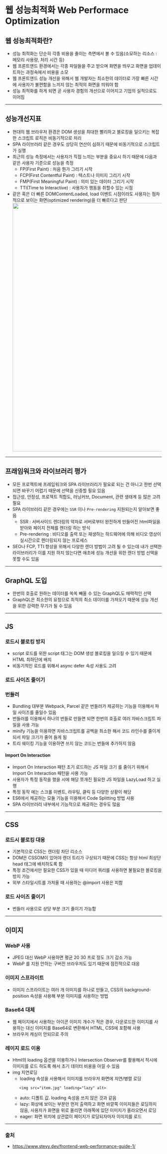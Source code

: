 # 웹 성능최적화 Web Performace Optimization

## 웹 성능최적화란?

- 성능 최적화는 단순히 각종 비용을 줄이는 측면에서 볼 수 있음(소모하는 리소스 : 메모리 사용량, 처리 시간 등)
- 웹 프론트앤드 환경에서는 각종 파일들을 주고 받으며 화면을 띄우고 화면을 업데이트하는 과정속에서 비용을 소모
- 웹 프론트앤드 성능 개선을 위해서 웹 개발자는 최소한의 데이터로 가장 빠른 시간에 사용자가 불편함을 느끼지 않는 최적의 화면을 띄워야 함
- 성능 최적화를 하게 되면 곧 사용자 경험의 개선으로 이어지고 기업의 실적으로도 이어짐

---

## 성능개선지표

- 현대의 웹 브라우저 환경은 DOM 생성을 최대한 빨리하고 블로킹을 일으키는 복잡한 스크립트 로직은 비동기적으로 처리
- SPA 라이브러리 같은 경우도 상당히 연산이 심하기 때문에 비동기적으로 스크립트가 실행
- 최근의 성능 측정에서는 사용자가 직접 느끼는 부분을 중요시 하기 때문에 다음과 같은 사용자 기준으로 성능을 측정
  - FP(First Paint) : 처음 뭔가 그리기 시작
  - FCP(First Contentful Paint) : 텍스트나 이미지 그리기 시작
  - FMP(First Meaningful Paint) : 의미 있는 데이터 그리기 시작
  - TTI(Time to Interactive) : 사용자가 행동을 취할수 있는 시점
- 같은 혹은 더 빠른 DOMContentLoaded, load 이벤트 시점이라도 사용자는 점차적으로 보이는 화면(optimized rendering)을 더 빠르다고 판단
  <img src="https://velog.velcdn.com/images/ottoyoon98/post/2ed19627-e0a4-4c2e-9340-1157b6f96a19/image.PNG" width="800" />

---

## 프래임워크와 라이브러리 평가

- 모든 프로젝트에 프레임워크와 SPA 라이브러리가 필요로 되는 건 아니고 한번 선택되면 바꾸기 어렵기 때문에 선택을 신중할 필요 있음
- 접근성, 안정성, 프로젝트 적합도, 러닝커브, Document, 관련 생태계 등 많은 고려 필요
- SPA 라이브러리 같은 경우에는 `SSR` 이나 `Pre-rendering` 지원되는지 알아보면 좋음
  - SSR : 서버사이드 렌더링의 약자로 서버로부터 완전하게 만들어진 html파일을 받아와 페이지 전체를 렌더링 하는 방식
  - Pre-rendering : 비디오를 출력 또는 재생하는 하드웨어에 의해 비디오 영상이 실시간으로 렌더링되지 않는 프로세스
- SEO나 FCP, TTI 향상을 위해서 다양한 렌더 방법이 고려 될 수 있는데 내가 선택한 라이브러리가 이를 지원 하지 않는다면 애초에 성능 개선을 위한 렌더 방법 선택을 못할 수도 있음

---

## GraphQL 도입

- 한번의 호출로 원하는 데이터를 쏙쏙 빼올 수 있는 GraphQL도 매력적인 선택
- GraphQL은 최소한의 요청으로 최적의 최소 데이터를 가져오기 때문에 성능 개선을 위한 강력한 무기가 될 수 있음

---

## JS

### 로드시 블로킹 방지

- script 로드를 위한 script 태그는 DOM 생성 블로킹을 일으킬 수 있기 때문에 HTML 최하단에 배치
- 비동기적인 로드를 위해서 async defer 속성 사용도 고려

### 로드 사이즈 줄이기

### 번들러

- Bundling 대부분 Webpack, Parcel 같은 번들러가 제공하는 기능을 이용해서 파일 사이즈를 줄일수 있음
- 번들러를 이용해서 하나의 번들로 만들면 되면 한번의 호출로 여러 자바스크립트 파일을 사용 가능
- minify 기능을 이용하면 자바스크립트를 공백을 최소한 해서 코드 라인수를 줄이게 되서 파일 크기가 줄어 들게 됨
- 트리 쉐이킹 기능을 이용하면 쓰지 않는 코드는 번들에 추가하지 않음

#### Import On Interaction

- Import On Interaction 패턴 초기 로드하는 JS 파일 크기 를 줄이기 위해서 Import On Interaction 패턴을 사용 가능
- 사용자가 특정 동작을 했을 시에 해당 쪼개진 필요한 JS 파일을 LazyLoad 하고 실행
- 특정 동작 에는 스크롤 이벤트, 라우팅, 클릭 등 다양한 상황이 해당
- ES6에서 제공하는 모듈 기능을 이용해서 Code Splitting 방법 사용
- SPA 라이브러리 내부에서 기능적으로 제공하는 경우도 많음

---

## CSS

### 로드시 블로킹 대응

- 기본적으로 CSS는 렌더링 차단 리소스
- DOM은 CSSOM이 있어야 렌더 트리가 구상되기 때문에 CSS는 항상 html 최상단 head 태그에 배치하도록 함
- 특정 조건에서만 필요한 CSS가 있을 때 미디어 쿼리를 사용하면 불필요한 블로킹을 방지 가능
- 외부 스타일시트를 가져올 때 사용하는 @import 사용은 피함

### 로드 사이즈 줄이기

- 번들러 사용으로 상당 부분 크기 줄이기 가능함

---

## 이미지

### WebP 사용

- JPEG 대신 WebP 사용하면 평균 20 30 프로 정도 크기 감소 가능
- WebP 를 지원 안하는 구버전 브라우저도 있기 때문에 점진적으로 대응

### 이미지 스프라이트

- 이미지 스프라이트는 여러 개 이미지를 하나로 만들고, CSS의 background-position 속성을 사용해 부분 이미지를 사용하는 방법

### Base64 대체

- 웹 페이지에서 사용하는 아이콘 이미지 개수가 적은 경우, 다운로드한 이미지를 사용하는 대신 이미지를 Base64로 변환해서 HTML, CSS에 포함해 사용
- 브라우저 캐싱이 안되므로 주의

### 레이지 로드 이용

- Html의 loading 옵션을 이용하거나 Intersection Observer를 활용해서 적시에 이미지를 로드 하도록 해서 초기 데이터 비용을 아낄 수 있음
- img 지연로딩
  - loading 속성을 사용해서 이미지를 브라우저 화면에 지연/병렬 로딩
  ```
     <img src="item.jpg" loading="lazy" alt>
  ```
  - auto: 디폴트 값. loading 속성을 쓰지 않은 것과 같음
  - lazy: 화상에 보이는 부분만 먼저 출력하고 화면 바깥쪽 이미지들은 로딩하지 않음, 사용자가 화면을 위로 올리면 아래쪽에 있던 이미지가 올라오면서 로딩
  - eager: 화면 위치에 상관없이 페이지가 로딩되자마자 이미지를 로드

---

### 출처

- https://www.stevy.dev/frontend-web-performance-guide-1/
